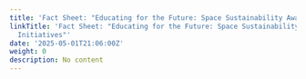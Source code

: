 ```yaml
---
title: 'Fact Sheet: "Educating for the Future: Space Sustainability Awareness Initiatives"'
linkTitle: 'Fact Sheet: "Educating for the Future: Space Sustainability Awareness
  Initiatives"'
date: '2025-05-01T21:06:00Z'
weight: 0
description: No content
---
```



